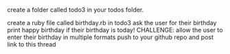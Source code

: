 create a folder called todo3 in your todos folder.
 
create a ruby file called birthday.rb in todo3
ask the user for their birthday
print happy birthday if their birthday is today!
CHALLENGE: allow the user to enter their birthday in multiple formats
push to your github repo and post link to this thread